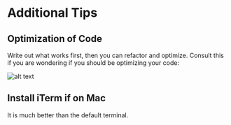 # Additional Tips

## Optimization of Code

Write out what works first, then you can refactor and optimize.  Consult this if you are wondering if you should be optimizing your code:

![alt text](http://imgs.xkcd.com/comics/optimization.png "Optimization")

## Install iTerm if on Mac

It is much better than the default terminal.
